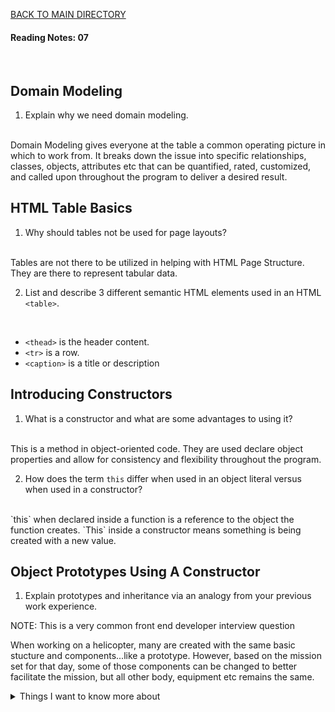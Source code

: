 [BACK TO MAIN DIRECTORY](../README.md)

#### Reading Notes: 07
<br>

## Domain Modeling

1. Explain why we need domain modeling.
<br>
Domain Modeling gives everyone at the table a common operating picture in which to work from. It breaks down the issue into specific relationships, classes, objects, attributes etc that can be quantified, rated, customized, and called upon throughout the program to deliver a desired result.

## HTML Table Basics

1. Why should tables not be used for page layouts?
<br>
Tables are not there to be utilized in helping with HTML Page Structure. They are there to represent tabular data.

2. List and describe 3 different semantic HTML elements used in an HTML `<table>`.
<br>

- `<thead>` is the header content.
- `<tr>` is a row.
- `<caption>` is a title or description


## Introducing Constructors

1. What is a constructor and what are some advantages to using it?
<br>
This is a method in object-oriented code. They are used declare object properties and allow for consistency and flexibility throughout the program.

2. How does the term `this` differ when used in an object literal versus when used in a constructor?
<br>
`this` when declared inside a function is a reference to the object the function creates. `This` inside a constructor means something is being created with a new value.

## Object Prototypes Using A Constructor


1. Explain prototypes and inheritance via an analogy from your previous work experience. 

NOTE: This is a very common front end developer interview question
<br>

When working on a helicopter, many are created with the same basic stucture and components...like a prototype. However, based on the mission set for that day, some of those components can be changed to better facilitate the mission, but all other body, equipment etc remains the same.




<details>
<summary>Things I want to know more about</summary>

Begin writing here...
  
</details>